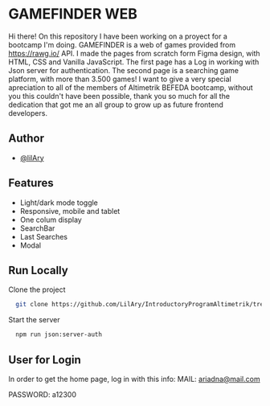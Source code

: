 
# GAMEFINDER WEB
Hi there! On this repository I have been working on a proyect for a bootcamp I'm doing. GAMEFINDER is a web of games provided from https://rawg.io/ API. 
I made the pages from scratch form Figma design, with HTML, CSS and Vanilla JavaScript. The first page has a Log in working with Json server for authentication. The second page is a searching game platform, with more than 3.500 games!
I want to give a very special apreciation to all of the members of Altimetrik BEFEDA bootcamp, without you this couldn't have been possible, thank you so much for all the dedication that got me an all group to grow up as future frontend developers. 

## Author

- [@lilAry](https://github.com/LilAry/IntroductoryProgramAltimetrik)


## Features

- Light/dark mode toggle
- Responsive, mobile and tablet
- One colum display
- SearchBar
- Last Searches
- Modal


## Run Locally

Clone the project

```bash
  git clone https://github.com/LilAry/IntroductoryProgramAltimetrik/tree/RamaLogin
```

Start the server

```bash
  npm run json:server-auth
```


## User for Login

In order to get the home page, log in with this info:
MAIL: ariadna@mail.com

PASSWORD: a12300





